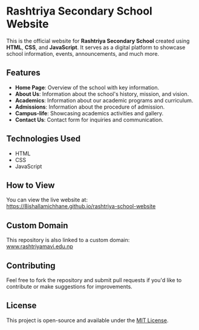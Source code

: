 # Rashtriya Secondary School Website

This is the official website for **Rashtriya Secondary School** created using **HTML**, **CSS**, and **JavaScript**. It serves as a digital platform to showcase school information, events, announcements, and much more.

## Features
- **Home Page**: Overview of the school with key information.
- **About Us**: Information about the school's history, mission, and vision.
- **Academics**: Information about our academic programs and curriculum.
- **Admissions**: Information about the procedure of admission.
- **Campus-life**: Showcasing academics activities and gallery.
- **Contact Us**: Contact form for inquiries and communication.

## Technologies Used
- HTML
- CSS
- JavaScript

## How to View
You can view the live website at:  
https://8ishallamichhane.github.io/rashtriya-school-website

## Custom Domain
This repository is also linked to a custom domain:  
www.rashtriyamavi.edu.np

## Contributing
Feel free to fork the repository and submit pull requests if you'd like to contribute or make suggestions for improvements.

## License
This project is open-source and available under the [MIT License](LICENSE).

